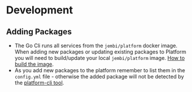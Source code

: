 # Development

## Adding Packages

* The Go Cli runs all services from the `jembi/platform` docker image. When adding new packages or updating existing packages to Platform you will need to build/update your local `jembi/platform` image. [How to build the image](./).
* As you add new packages to the platform remember to list them in the `config.yml` file - otherwise the added package will not be detected by the [platform-cli tool](https://app.gitbook.com/o/lTiMw1wKTVQEjepxV4ou/s/TwrbQZir3ZdvejunAFia/).

##

